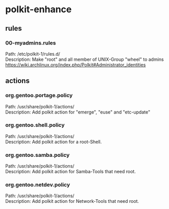 # polkit-enhance
## rules
### 00-myadmins.rules
Path: /etc/polkit-1/rules.d/  
Description: Make "root" and all member of UNIX-Group "wheel" to admins  
https://wiki.archlinux.org/index.php/Polkit#Administrator_identities

## actions
### org.gentoo.portage.policy
Path: /usr/share/polkit-1/actions/  
Description: Add polkit action for "emerge", "euse" and "etc-update"

### org.gentoo.shell.policy
Path: /usr/share/polkit-1/actions/  
Description: Add polkit action for a root-Shell.

### org.gentoo.samba.policy
Path: /usr/share/polkit-1/actions/  
Description: Add polkit action for Samba-Tools that need root.

### org.gentoo.netdev.policy
Path: /usr/share/polkit-1/actions/  
Description: Add polkit action for Network-Tools that need root.
